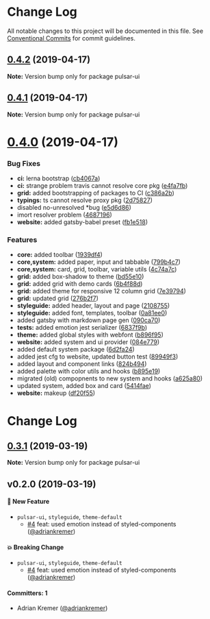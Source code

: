 # Change Log

All notable changes to this project will be documented in this file.
See [Conventional Commits](https://conventionalcommits.org) for commit guidelines.

## [0.4.2](https://github.com/adriankremer/pulsar-ui/compare/v0.4.1...v0.4.2) (2019-04-17)

**Note:** Version bump only for package pulsar-ui





## [0.4.1](https://github.com/adriankremer/pulsar-ui/compare/v0.4.0...v0.4.1) (2019-04-17)

**Note:** Version bump only for package pulsar-ui





# [0.4.0](https://github.com/adriankremer/pulsar-ui/compare/v0.3.1...v0.4.0) (2019-04-17)


### Bug Fixes

* **ci:** lerna bootstrap ([cb4067a](https://github.com/adriankremer/pulsar-ui/commit/cb4067a))
* **ci:** strange problem travis cannot resolve core pkg ([e4fa7fb](https://github.com/adriankremer/pulsar-ui/commit/e4fa7fb))
* **grid:** added bootstrapping of packages to CI ([c386a2b](https://github.com/adriankremer/pulsar-ui/commit/c386a2b))
* **typings:** ts cannot resolve proxy pkg ([2d75827](https://github.com/adriankremer/pulsar-ui/commit/2d75827))
* disabled no-unresolved *bug ([e5d6d86](https://github.com/adriankremer/pulsar-ui/commit/e5d6d86))
* imort resolver problem ([4687196](https://github.com/adriankremer/pulsar-ui/commit/4687196))
* **website:** added gatsby-babel preset ([fb1e518](https://github.com/adriankremer/pulsar-ui/commit/fb1e518))


### Features

* **core:** added toolbar ([1939df4](https://github.com/adriankremer/pulsar-ui/commit/1939df4))
* **core,system:** added paper, input and tabbable ([799b4c7](https://github.com/adriankremer/pulsar-ui/commit/799b4c7))
* **core,system:** card, grid, toolbar, variable utils ([4c74a7c](https://github.com/adriankremer/pulsar-ui/commit/4c74a7c))
* **grid:** added box-shadow to theme ([bd55e10](https://github.com/adriankremer/pulsar-ui/commit/bd55e10))
* **grid:** added grid with demo cards ([6b4f88d](https://github.com/adriankremer/pulsar-ui/commit/6b4f88d))
* **grid:** added theme for responsive 12 column grid ([7e39794](https://github.com/adriankremer/pulsar-ui/commit/7e39794))
* **grid:** updated grid ([276b2f7](https://github.com/adriankremer/pulsar-ui/commit/276b2f7))
* **styleguide:** added  header, layout and page ([2108755](https://github.com/adriankremer/pulsar-ui/commit/2108755))
* **styleguide:** added font, templates, toolbar ([0a81ee0](https://github.com/adriankremer/pulsar-ui/commit/0a81ee0))
* added gatsby with markdown page gen ([090ca70](https://github.com/adriankremer/pulsar-ui/commit/090ca70))
* **tests:** added emotion jest serializer ([6837f9b](https://github.com/adriankremer/pulsar-ui/commit/6837f9b))
* **theme:** added global styles with webfont ([b896f95](https://github.com/adriankremer/pulsar-ui/commit/b896f95))
* **website:** added system and ui provider ([084e779](https://github.com/adriankremer/pulsar-ui/commit/084e779))
* added default system package ([6d2fa24](https://github.com/adriankremer/pulsar-ui/commit/6d2fa24))
* added jest cfg to website, updated button test ([89949f3](https://github.com/adriankremer/pulsar-ui/commit/89949f3))
* added layout and component links ([824b494](https://github.com/adriankremer/pulsar-ui/commit/824b494))
* added palette with color utils and hooks ([b895e19](https://github.com/adriankremer/pulsar-ui/commit/b895e19))
* migrated (old) compopnents to new system and hooks ([a625a80](https://github.com/adriankremer/pulsar-ui/commit/a625a80))
* updated system, added box and card ([5414fae](https://github.com/adriankremer/pulsar-ui/commit/5414fae))
* **website:** makeup ([df20f55](https://github.com/adriankremer/pulsar-ui/commit/df20f55))





# Change Log

## [0.3.1](https://github.com/adriankremer/pulsar-ui/compare/v0.2.0...v0.3.1) (2019-03-19)

**Note:** Version bump only for package pulsar-ui

## v0.2.0 (2019-03-19)

#### :rocket: New Feature
* `pulsar-ui`, `styleguide`, `theme-default`
  * [#4](https://github.com/adriankremer/pulsar-ui/pull/4) feat: used emotion instead of styled-components ([@adriankremer](https://github.com/adriankremer))

#### :boom: Breaking Change
* `pulsar-ui`, `styleguide`, `theme-default`
  * [#4](https://github.com/adriankremer/pulsar-ui/pull/4) feat: used emotion instead of styled-components ([@adriankremer](https://github.com/adriankremer))

#### Committers: 1
- Adrian Kremer ([@adriankremer](https://github.com/adriankremer))
